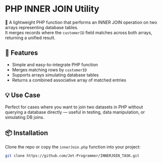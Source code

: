 # PHP INNER JOIN Utility

🔗 A lightweight PHP function that performs an INNER JOIN operation on two arrays representing database tables.  
It merges records where the `customerID` field matches across both arrays, returning a unified result.

## 🚀 Features

- Simple and easy-to-integrate PHP function
- Merges matching rows by `customerID`
- Supports arrays simulating database tables
- Returns a combined associative array of matched entries

## 💡 Use Case

Perfect for cases where you want to join two datasets in PHP without querying a database directly — useful in testing, data manipulation, or simulating DB joins.

## 📦 Installation

Clone the repo or copy the `innerJoin.php` function into your project:

```bash
git clone https://github.com/Jet-Programmer/INNERJOIN_TASK.git
